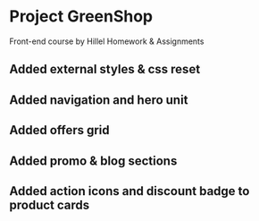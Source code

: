 # Project GreenShop
Front-end course by Hillel
Homework & Assignments

## Added external styles & css reset
## Added navigation and hero unit
## Added offers grid
## Added promo & blog sections
## Added action icons and discount badge to product cards